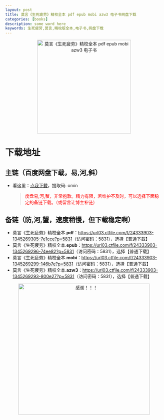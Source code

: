 ```yaml
---
layout: post
title: 莫言《生死疲劳》精校全本 pdf epub mobi azw3 电子书网盘下载
categories: [books]
description: some word here
keywords: 生死疲劳,莫言,精校版全本,电子书,网盘下载
---
```


<div align="center"><img src="https://qweree.cn/wp-content/uploads/2024/08/sheng-si-pi-lao.jpg" alt="莫言《生死疲劳》精校全本 pdf epub mobi azw3 电子书" width="300px" height="auto"></div>

# 下载地址

## 主链（百度网盘下载，易,河,斜）

- 看这里：[点我下载](https://pan.baidu.com/s/1iMXUbSbtZQZjDcqDmnWUyw?pwd=omin)，提取码: omin

  > <p style="color:red" >度盘易,河,蟹，非常抱歉。精力有限，若维护不及时，可以选择下面稳定的备链下载。（或留言让博主补链）</p>

## 备链（防,河,蟹，速度稍慢，但下载稳定啊）

- 莫言《生死疲劳》精校全本.**pdf**：<https://url03.ctfile.com/f/24333903-1345269305-7e1cce?p=5831>（访问密码：5831），选择【普通下载】
- 莫言《生死疲劳》精校全本.**epub**：<https://url03.ctfile.com/f/24333903-1345269296-74ee82?p=5831>（访问密码：5831），选择【普通下载】
- 莫言《生死疲劳》精校全本.**mobi**：<https://url03.ctfile.com/f/24333903-1345269299-146b7e?p=5831>（访问密码：5831），选择【普通下载】
- 莫言《生死疲劳》精校全本.**azw3**：<https://url03.ctfile.com/f/24333903-1345269293-800e27?p=5831>（访问密码：5831），选择【普通下载】

<div align="center"><img src="https://pic.imgdb.cn/item/661246bf68eb935713c7f81c.gif" alt="感谢！！！" width="420px" height="auto"/></div>

